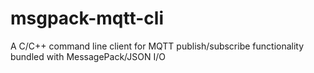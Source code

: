 # msgpack-mqtt-cli
A C/C++ command line client for MQTT publish/subscribe functionality bundled with MessagePack/JSON I/O
